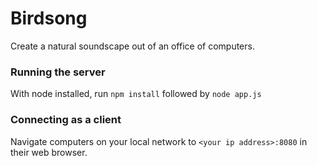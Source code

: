 Birdsong
========

Create a natural soundscape out of an office of computers.

### Running the server

With node installed, run `npm install` followed by `node app.js`

### Connecting as a client

Navigate computers on your local network to `<your ip address>:8080` in their web browser.